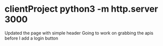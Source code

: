 # clientProject python3 -m http.server 3000
Updated the page with simple header
Going to work on grabbing the apis before I add a login button